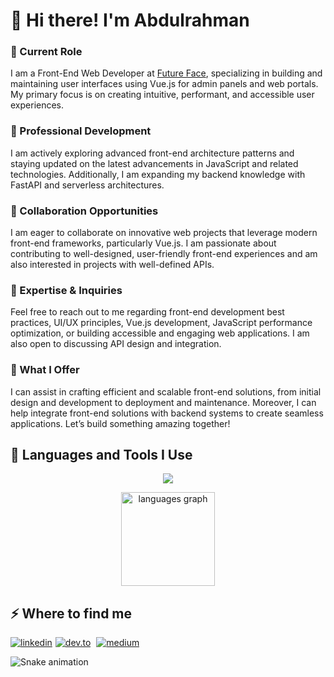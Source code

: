 
<h1>👋 Hi there! I'm Abdulrahman</h1>

<h3>🔭 Current Role</h3>

I am a Front-End Web Developer at [Future Face](https://futureface.sa/), specializing in building and maintaining user interfaces using Vue.js for admin panels and web portals. My primary focus is on creating intuitive, performant, and accessible user experiences.

<h3>🌱 Professional Development</h3>

I am actively exploring advanced front-end architecture patterns and staying updated on the latest advancements in JavaScript and related technologies. Additionally, I am expanding my backend knowledge with FastAPI and serverless architectures.

<h3>👯 Collaboration Opportunities</h3>

I am eager to collaborate on innovative web projects that leverage modern front-end frameworks, particularly Vue.js. I am passionate about contributing to well-designed, user-friendly front-end experiences and am also interested in projects with well-defined APIs.

<h3>💬 Expertise & Inquiries</h3>

Feel free to reach out to me regarding front-end development best practices, UI/UX principles, Vue.js development, JavaScript performance optimization, or building accessible and engaging web applications. I am also open to discussing API design and integration.

<h3>🤖 What I Offer</h3>

I can assist in crafting efficient and scalable front-end solutions, from initial design and development to deployment and maintenance. Moreover, I can help integrate front-end solutions with backend systems to create seamless applications. Let’s build something amazing together!

<h2>🚀 Languages and Tools I Use</h2>
<p align="center">
  <a href="https://skillicons.dev">
    <img src="https://skillicons.dev/icons?i=html,css,sass,js,ts,tailwind,bootstrap,gulp,pug,webpack,babel,vite,react,vue,pinia,vuetify,firebase,nodejs,express,py,fastapi,mongodb,postman,git,github,figma,codepen,vscode,azure" />
  </a>
</p>
<div align="center">
  <img src="https://github-readme-stats.vercel.app/api/top-langs?username=Abdulrahman-Mashaal&locale=en&hide_title=false&layout=compact&card_width=320&langs_count=5&theme=dracula&hide_border=false&order=2" height="150" alt="languages graph"  />
</div>
<h2>⚡️ Where to find me</h2>
<p><a target="_blank" href="https://linkedin.com/in/abdulrahman-mashaal" style="display: inline-block;"><img src="https://img.shields.io/badge/linkedin-logo?style=for-the-badge&logo=linkedin&logoColor=white&color=%230a77b6" alt="linkedin" /></a><a target="_blank" href="https://dev.to/abdulrahman-mashaal" style="display: inline-block;margin-left:5px;"><img src="https://img.shields.io/badge/dev-to?style=for-the-badge&logo=dev-to&logoColor=white&color=black" alt="dev.to" /></a>
<a target="_blank" href="https://medium.com/@mashaal.dev" style="display: inline-block;margin-left:5px;"><img src="https://img.shields.io/badge/medium-logo?style=for-the-badge&logo=medium&logoColor=white&color=black" alt="medium" /></a></p>
<img src="https://raw.githubusercontent.com/Abdulrahman-Mashaal/Abdulrahman-Mashaal/output/snake.svg" alt="Snake animation" />

